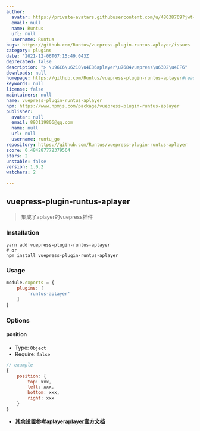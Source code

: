 ```yaml
---
author:
  avatar: https://private-avatars.githubusercontent.com/u/48038769?jwt=eyJhbGciOiJIUzI1NiIsInR5cCI6IkpXVCJ9.eyJpc3MiOiJnaXRodWIuY29tIiwiYXVkIjoicmF3LmdpdGh1YnVzZXJjb250ZW50LmNvbSIsImtleSI6ImtleTEiLCJleHAiOjE3MzQ2NTU2ODAsIm5iZiI6MTczNDY1NDQ4MCwicGF0aCI6Ii91LzQ4MDM4NzY5In0.Sh9TBNJcEqVZb1AsBLJVAl6y6P82SzFH8SiYH-N1uZs&v=4
  email: null
  name: Runtus
  url: null
  username: Runtus
bugs: https://github.com/Runtus/vuepress-plugin-runtus-aplayer/issues
category: plugins
date: '2021-12-06T07:15:49.043Z'
deprecated: false
description: "> \u96C6\u6210\u4E86aplayer\u7684vuepress\u63D2\u4EF6"
downloads: null
homepage: https://github.com/Runtus/vuepress-plugin-runtus-aplayer#readme
keywords: null
license: false
maintainers: null
name: vuepress-plugin-runtus-aplayer
npm: https://www.npmjs.com/package/vuepress-plugin-runtus-aplayer
publisher:
  avatar: null
  email: 893119806@qq.com
  name: null
  url: null
  username: runtu_go
repository: https://github.com/Runtus/vuepress-plugin-runtus-aplayer
score: 0.484287772379564
stars: 2
unstable: false
version: 1.0.2
watchers: 2

---
```


## vuepress-plugin-runtus-aplayer
> 集成了aplayer的vuepress插件

### Installation
```shell
yarn add vuepress-plugin-runtus-aplayer
# or
npm install vuepress-plugin-runtus-aplayer
```

### Usage
```js
module.exports = {
    plugins: [
        'runtus-aplayer'
    ]
}
```

### Options
#### position
* Type: `Object`
* Require: `false`

```js
// example
{
    position: {
        top: xxx,
        left: xxx,
        bottom: xxx,
        right: xxx
    }
}
```

* **其余设置参考aplayer[aplayer官方文档](https://aplayer.js.org/#/zh-Hans/)**
